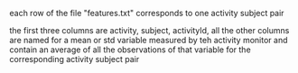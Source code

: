 each row of the file "features.txt" corresponds to one activity subject pair

the first three columns are activity, subject, activityId, all the other columns are named for a mean or std variable measured by teh activity monitor and contain an average of all the observations of that variable for the corresponding activity subject pair
